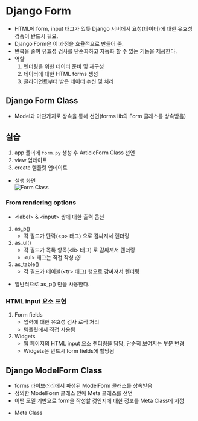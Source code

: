 # Django Form

- HTML에 form, input 태그가 있듯 Django 서버에서 요청(데이터)에 대한 유효성 검증이 반드시 필요.
- Django Form은 이 과정을 효율적으로 만들어 줌.
- 반복을 줄여 유효성 검사를 단순화하고 자동화 할 수 있는 기능을 제공한다.
- 역할
    1. 렌더링을 위한 데이터 준비 및 재구성
    2. 데이터에 대한 HTML forms 생성
    3. 클라이언트부터 받은 데이터 수신 및 처리

## Django Form Class
- Model과 마찬가지로 상속을 통해 선언(forms lib의 Form 클래스를 상속받음)

## 실습
1. app 폴더에 `form.py` 생성 후 ArticleForm Class 선언
2. view 업데이트
3. create 템플릿 업데이트

* 실행 화면  
![Form Class](https://user-images.githubusercontent.com/94775103/231073227-76e28578-881e-47df-b333-832bab3f5d3d.JPG)  


### From rendering options
- \<label> & <input\> 쌍에 대한 출력 옵션
1. as_p()
    - 각 필드가 단락(\<p\> 태그) 으로 감싸져서 렌더링
2. as_ul()
    - 각 필드가 목록 항목(\<li\> 태그) 로 감싸져서 렌더링
    - \<ul\> 태그는 직접 작성 必!
3. as_table()
    - 각 필드가 테이블(\<tr> 태그) 행으로 감싸져서 렌더링
* 일반적으로 as_p() 만을 사용한다.


### HTML input 요소 표현
1. Form fields
    - 입력에 대한 유효성 검사 로직 처리
    - 템플릿에서 직접 사용됨
2. Widgets
    - 웹 페이지의 HTML input 요소 렌더링을 담당, 단순히 보여지는 부분 변경
    - Widgets은 반드시 form fields에 할당됨


## Django ModelForm Class
- forms 라이브러리에서 파생된 ModelForm 클래스를 상속받음
- 정의한 ModelForm 클래스 안에 Meta 클래스를 선언
- 어떤 모델 기반으로 form을 작성할 것인지에 대한 정보를 Meta Class에 지정  <br>

* Meta Class
